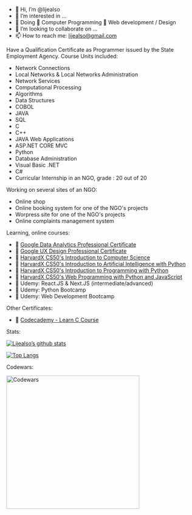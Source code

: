 - 👋 Hi, I’m @lijealso
- 👀 I’m interested in ...
- 🌱 Doing
     🌱 Computer Programming
     🌱 Web development / Design
- 💞️ I’m looking to collaborate on ...
- 📫 How to reach me: lijealso@gmail.com

Have a Qualification Certificate as Programmer issued by the State Employment Agency.
Course Units included:
- Network Connections
- Local Networks & Local Networks Administration
- Network Services
- Computational Processing
- Algorithms
- Data Structures
- COBOL
- JAVA
- SQL
- C
- C++
- JAVA Web Applications
- ASP.NET CORE MVC
- Python
- Database Administration
- Visual Basic .NET
- C#
- Curricular Internship in an NGO, grade : 20 out of 20

Working on several sites of an NGO:
- Online shop
- Online booking system for one of the NGO's projects
- Worpress site for one of the NGO's projects
- Online complaints management system

Learning, online courses:
- 🌱 [Google Data Analytics Professional Certificate](https://www.coursera.org/professional-certificates/google-data-analytics)
- 🌱 [Google UX Design Professional Certificate](https://www.coursera.org/professional-certificates/google-ux-design)
- 🌱 [HarvardX CS50's Introduction to Computer Science](https://www.edx.org/course/introduction-computer-science-harvardx-cs50x)
- 🌱 [HarvardX CS50's Introduction to Artificial Intelligence with Python](https://www.edx.org/course/cs50s-introduction-to-artificial-intelligence-with-python)
- 🌱 [HarvardX CS50's Introduction to Programming with Python](https://www.edx.org/course/cs50s-introduction-to-programming-with-python)
- 🌱 [HarvardX CS50's Web Programming with Python and JavaScript](https://www.edx.org/course/cs50s-web-programming-with-python-and-javascript)  
- 🌱 Udemy: React.JS & Next.JS (intermediate/advanced)
- 🌱 Udemy: Python Bootcamp
- 🌱 Udemy: Web Development Bootcamp
   
Other Certificates:
- 🌱 [Codecademy - Learn C Course](https://www.codecademy.com/profiles/lijealso/certificates/8c3029c4a6e5894e74da756e3a7c0ae3)
   
Stats:

[![Lijealso’s github stats](https://github-readme-stats.vercel.app/api?username=lijealso)](https://github.com/lijealso)

[![Top Langs](https://github-readme-stats.vercel.app/api/top-langs/?username=lijealso&layout=compact)](https://github.com/lijealso)

Codewars:
<p align="left">
  <img src="https://www.codewars.com/users/lijealso/badges/large" width="350" title="Codewars">
</p>

<!---
lijealso/lijealso is a ✨ special ✨ repository because its `README.md` (this file) appears on your GitHub profile.
You can click the Preview link to take a look at your changes.
--->
